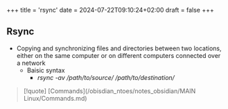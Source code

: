 +++
title = 'rsync'
date = 2024-07-22T09:10:24+02:00
draft = false
+++

## Rsync 
-  Copying and synchronizing files and directories between two locations, either on the same computer or on different computers connected over a network
	- Baisic syntax 
		- *rsync -av /path/to/source/ /path/to/destination/*


>[!quote] [Commands](/obisdian_ntoes/notes_obsidian/MAIN Linux/Commands.md) 